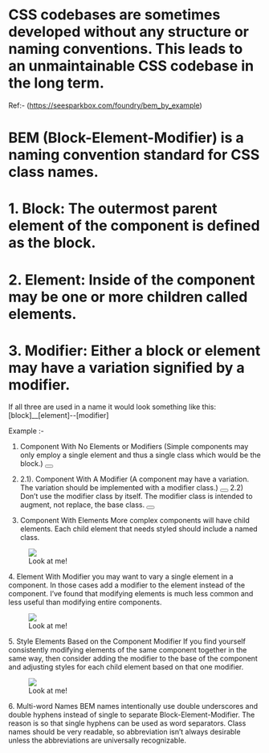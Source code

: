 # CSS codebases are sometimes developed without any structure or naming conventions. This leads to an unmaintainable CSS codebase in the long term.
Ref:- (https://seesparkbox.com/foundry/bem_by_example)
# BEM (Block-Element-Modifier) is a naming convention standard for CSS class names.
# 1. Block: The outermost parent element of the component is defined as the block.
# 2. Element: Inside of the component may be one or more children called elements.
# 3. Modifier: Either a block or element may have a variation signified by a modifier.
If all three are used in a name it would look something like this:
[block]__[element]--[modifier]

Example :-
1. Component With No Elements or Modifiers (Simple components may only employ a single element and thus a single class which would be the block.) 
  <button class=”btn”></button>

2. 2.1). Component With A Modifier (A component may have a variation. The variation should be implemented with a modifier class.)
  <button class="btn btn--secondary"></button>
  2.2) Don’t use the modifier class by itself. The modifier class is intended to augment, not replace, the base class.
    <button class="btn--secondary"></button>
    <style>
      .btn--secondary {
        display: inline-block;
        color: green;
      }  
    </style>
3. Component With Elements
More complex components will have child elements. Each child element that needs styled should include a named class.
  <figure class="photo">
    <img class="photo__img" src="me.jpg">
    <figcaption class="photo__caption">Look at me!</figcaption>
  </figure>
  <style>
    .photo { } 
    .photo__img { } 
    .photo__caption { } 
  </style>
4. Element With Modifier
you may want to vary a single element in a component. In those cases add a modifier to the element instead of the component. I’ve found that modifying elements is much less common and less useful than modifying entire components.
  <figure class="photo">
    <img class="photo__img photo__img--framed" src="me.jpg">
    <figcaption class="photo__caption photo__caption--large">Look at me!</figcaption>
  </figure>
  <style>
    .photo__img--framed { }
    .photo__caption--large { }
  </style>
5. Style Elements Based on the Component Modifier
If you find yourself consistently modifying elements of the same component together in the same way, then consider adding the modifier to the base of the component and adjusting styles for each child element based on that one modifier. 
  <figure class="photo photo--highlighted">
    <img class="photo__img" src="me.jpg">
    <figcaption class="photo__caption">Look at me!</figcaption>
  </figure>
  <style>
    .photo--highlighted .photo__img { }
    .photo--highlighted .photo__caption { }
  </style>
6. Multi-word Names
BEM names intentionally use double underscores and double hyphens instead of single to separate Block-Element-Modifier. The reason is so that single hyphens can be used as word separators. Class names should be very readable, so abbreviation isn’t always desirable unless the abbreviations are universally recognizable.
  <div class="some-thesis some-thesis--fast-read">
    <div class="some-thesis__some-element"></div>
  </div>
  <style>
    .some-thesis { }
    .some-thesis--fast-read { }
    .some-thesis__some-element { }
  </style>